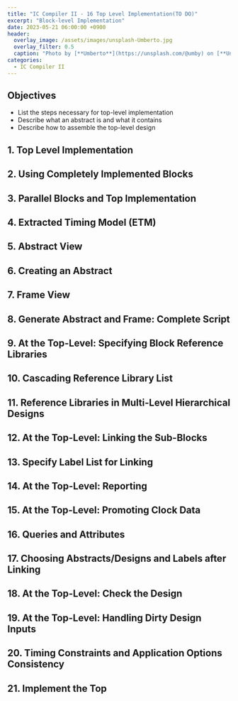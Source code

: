 ```yaml
---
title: "IC Compiler II - 16 Top Level Implementation(TO DO)"
excerpt: "Block-level Implementation"
date: 2023-05-21 06:00:00 +0900
header:
  overlay_image: /assets/images/unsplash-Umberto.jpg
  overlay_filter: 0.5
  caption: "Photo by [**Umberto**](https://unsplash.com/@umby) on [**Unsplash**](https://unsplash.com/)"
categories:
  - IC Compiler II
---
```


## Objectives

- List the steps necessary for top-level implementation
- Describe what an abstract is and what it contains
- Describe how to assemble the top-level design

## 1. Top Level Implementation

## 2. Using Completely Implemented Blocks

## 3. Parallel Blocks and Top Implementation

## 4. Extracted Timing Model (ETM)

## 5. Abstract View

## 6. Creating an Abstract

## 7. Frame View

## 8. Generate Abstract and Frame: Complete Script

## 9. At the Top-Level: Specifying Block Reference Libraries

## 10. Cascading Reference Library List

## 11. Reference Libraries in Multi-Level Hierarchical Designs

## 12. At the Top-Level: Linking the Sub-Blocks

## 13. Specify Label List for Linking

## 14. At the Top-Level: Reporting

## 15. At the Top-Level: Promoting Clock Data

## 16. Queries and Attributes

## 17. Choosing Abstracts/Designs and Labels after Linking

## 18. At the Top-Level: Check the Design

## 19. At the Top-Level: Handling Dirty Design Inputs

## 20. Timing Constraints and Application Options Consistency

## 21. Implement the Top
